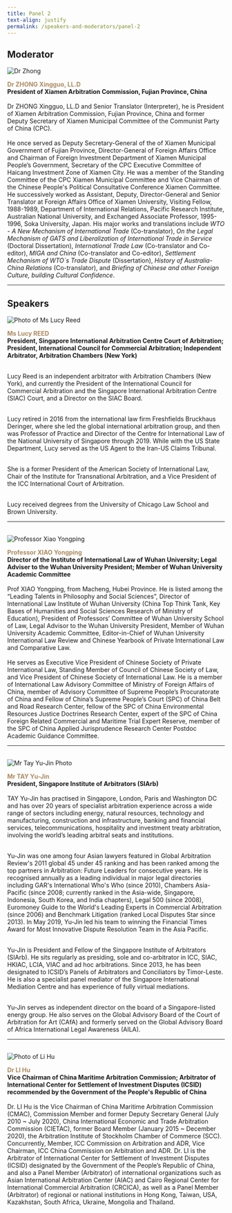 ```yaml
---
title: Panel 2
text-align: justify
permalink: /speakers-and-moderators/panel-2
---
```


<style> 
.content img {
  max-width: 200px;
  margin-left: 0;
}

.speaker-name {
  color: #AC8B60;
}
</style>

## Moderator
<div class="sgds-container">
  <div class="row is-desktop">
    <div class="col is-10-mobile is-10-tablet is-3-desktop is-3-widescreen is-3-fullhd">
    <img src="/images/speakers-panel 2-zhong xingguo.jpg" alt="Dr Zhong"> 
    </div>
    <div class="col">
      <p>
      <b class="speaker-name">Dr ZHONG Xingguo, LL.D </b><br>
   <b>President of Xiamen Arbitration Commission, Fujian Province, China <br> <br></b>
Dr ZHONG Xingguo, LL.D and Senior Translator (Interpreter), he is President of Xiamen Arbitration Commission, Fujian Province, China and former Deputy Secretary of Xiamen Municipal Committee of the Communist Party of China (CPC).<br> <br> 
He once served as Deputy Secretary-General of the of Xiamen Municipal Government of Fujian Province, Director-General of Foreign Affairs Office and Chairman of Foreign Investment Department of Xiamen Municipal People’s Government, Secretary of the CPC Executive Committee of Haicang Investment Zone of Xiamen City. He was a member of the Standing Committee of the CPC Xiamen Municipal Committee and Vice Chairman of the Chinese People's Political Consultative Conference Xiamen Committee. He successively worked as Assistant, Deputy, Director-General and Senior Translator at Foreign Affairs Office of Xiamen University, Visiting Fellow, 1988-1989, Department of International Relations, Pacific Research Institute, Australian National University, and Exchanged Associate Professor, 1995-1996, Soka University, Japan. His major works and translations include <i> WTO - A New Mechanism of International Trade </i> (Co-translator), <i>On the Legal Mechanism of GATS and Liberalization of International Trade in Service </i>(Doctoral Dissertation), <i>International Trade Law</i> (Co-translator and Co-editor), <i>MIGA and China </i>(Co-translator and Co-editor), <i>Settlement Mechanism of WTO`s Trade Dispute </i>(Dissertation), <i>History of Australia-China Relations </i>(Co-translator), and <i>Briefing of Chinese and other Foreign Culture, building Cultural Confidence</i>.
      </p>
   </div>
  </div> 
</div>
<hr>

## Speakers

<div class="sgds-container">
  <div class="row is-desktop">
    <div class="col is-10-mobile is-10-tablet is-3-desktop is-3-widescreen is-3-fullhd">
    <img src="/images/speakers-panel 2-Lucy Reed.jpg" alt="Photo of Ms Lucy Reed"> 
    </div>
    <div class="col">
    <p>
      <b class="speaker-name">Ms Lucy REED </b><br>
    <b>President, Singapore International Arbitration Centre Court of Arbitration; President, International Council for Commercial Arbitration; Independent Arbitrator, Arbitration Chambers (New York)<br> <br> </b>
      
Lucy Reed is an independent arbitrator with Arbitration Chambers (New York), and currently the President of the International Council for Commercial Arbitration and the Singapore International Arbitration Centre (SIAC) Court, and a Director on the SIAC Board.  <br> <br>

Lucy retired in 2016 from the international law firm Freshfields Bruckhaus Deringer, where she led the global international arbitration group, and then was Professor of Practice and Director of the Centre for International Law of the National University of Singapore through 2019. While with the US State Department, Lucy served as the US Agent to the Iran-US Claims Tribunal. <br> <br>

She is a former President of the American Society of International Law, Chair of the Institute for Transnational Arbitration, and a Vice President of the ICC International Court of Arbitration. <br> <br>

Lucy received degrees from the University of Chicago Law School and Brown University.
</p>
</div>
  </div>
 <hr>
  <br>
<div class="row is-desktop">
    <div class="col is-10-mobile is-10-tablet is-3-desktop is-3-widescreen is-3-fullhd">
    <img src="/images/speakers-panel 2-xiao yongping.png" alt="Professor Xiao Yongping"> 
    </div>
    <div class="col">
    <p>
<b class="speaker-name">Professor XIAO Yongping </b><br>
    <b>Director of the Institute of International Law of Wuhan University; Legal Adviser to the Wuhan University President; Member of Wuhan University Academic Committee <br> <br> </b>
Prof XIAO Yongping, from Macheng, Hubei Province. He is listed among the “Leading Talents in Philosophy and Social Sciences”, Director of International Law Institute of Wuhan University (China Top Think Tank, Key Bases of Humanities and Social Sciences Research of Ministry of Education), President of Professors’ Committee of Wuhan University School of Law, Legal Advisor to the Wuhan University President, Member of Wuhan University Academic Committee, Editor-in-Chief of Wuhan University International Law Review and Chinese Yearbook of Private International Law and Comparative Law.<br> <br>
He serves as Executive Vice President of Chinese Society of Private International Law, Standing Member of Council of Chinese Society of Law, and Vice President of Chinese Society of International Law. He is a member of International Law Advisory Committee of Ministry of Foreign Affairs of China, member of Advisory Committee of Supreme People’s Procuratorate of China and Fellow of China’s Supreme People’s Court (SPC) of China Belt and Road Research Center, fellow of the SPC of China Environmental Resources Justice Doctrines Research Center, expert of the SPC of China Foreign Related Commercial and Maritime Trial Expert Reserve, member of the SPC of China Applied Jurisprudence Research Center Postdoc Academic Guidance Committee.
</p>
</div>
</div> 
  <hr>
  <br>

<div class="row is-desktop">
    <div class="col is-10-mobile is-10-tablet is-3-desktop is-3-widescreen is-3-fullhd">
    <img src="/images/speakers-panel 2-Tay Yu Jin.png" alt="Mr Tay Yu-Jin Photo"> 
    </div>
    <div class="col">
    <p>
<b class="speaker-name">Mr TAY Yu-Jin </b><br>
    <b>President, Singapore Institute of Arbitrators (SIArb)<br> <br> </b>
      TAY Yu-Jin has practised in Singapore, London, Paris and Washington DC and has over 20 years of specialist arbitration experience across a wide range of sectors including energy, natural resources, technology and manufacturing, construction and infrastructure, banking and financial services, telecommunications, hospitality and   investment treaty arbitration, involving the world’s leading arbitral seats and institutions.<br> <br>

Yu-Jin was one among four Asian lawyers featured in Global Arbitration Review's 2011 global 45 under 45 ranking and has been ranked among the top partners in Arbitration: Future Leaders for consecutive years. He is recognised annually as a leading individual in major legal directories including GAR's International Who's Who (since 2010), Chambers Asia-Pacific (since 2008; currently ranked in the Asia-wide, Singapore, Indonesia, South Korea, and India chapters), Legal 500 (since 2008), Euromoney Guide to the World's Leading Experts in Commercial Arbitration (since 2006) and Benchmark Litigation (ranked Local Disputes Star since 2013). In May 2019, Yu-Jin led his team to winning the Financial Times Award for Most Innovative Dispute Resolution Team in the Asia Pacific.<br> <br>

Yu-Jin is President and Fellow of the Singapore Institute of Arbitrators (SIArb). He sits regularly as presiding, sole and co-arbitrator in ICC, SIAC, HKIAC, LCIA, VIAC and ad hoc arbitrations. Since 2013, he has been designated to ICSID’s Panels of Arbitrators and Conciliators by Timor-Leste. He is also a specialist panel mediator of the Singapore International Mediation Centre and has experience of fully virtual mediations.<br> <br>

Yu-Jin serves as independent director on the board of a Singapore-listed energy group. He also serves on the Global Advisory Board of the Court of Arbitration for Art (CAfA) and formerly served on the Global Advisory Board of Africa International Legal Awareness (AILA).
</p>
</div>
</div>
   <hr>
  <br>

<div class="row is-desktop">
    <div class="col is-10-mobile is-10-tablet is-3-desktop is-3-widescreen is-3-fullhd">
    <img src="/images/speakers-panel 2-li hu.jpg" alt="Photo of Li Hu"> 
    </div>
    <div class="col">
    <p>
<b class="speaker-name">Dr LI Hu</b><br>
    <b>Vice Chairman of China Maritime Arbitration Commission; Arbitrator of International Center for Settlement of Investment Disputes (ICSID) recommended by the Government of the People's Republic of China<br> <br> </b>
Dr. LI Hu is the Vice Chairman of China Maritime Arbitration Commission (CMAC), Commission Member and former Deputy Secretary General (July 2010 ~ July 2020), China International Economic and Trade Arbitration Commission (CIETAC), former Board Member (January 2015 ~ December 2020), the Arbitration Institute of Stockholm Chamber of Commerce (SCC). Concurrently, Member, ICC Commission on Arbitration and ADR, Vice Chairman, ICC China Commission on Arbitration and ADR. Dr. LI is the Arbitrator of International Center for Settlement of Investment Disputes (ICSID) designated by the Government of the People’s Republic of China, and also a Panel Member (Arbitrator) of international organizations such as Asian International Arbitration Center (AIAC) and Cairo Regional Center for International Commercial Arbitration (CRCICA), as well as a Panel Member (Arbitrator) of regional or national institutions in Hong Kong, Taiwan, USA, Kazakhstan, South Africa, Ukraine, Mongolia and Thailand. 
</p>
</div>
